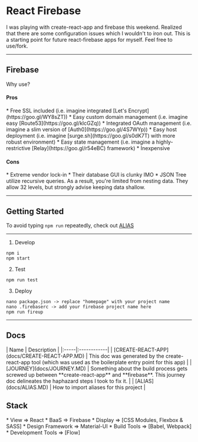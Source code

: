 <h1>React Firebase</h1>
I was playing with create-react-app and firebase this weekend. 
Realized that there are some configuration issues which I wouldn't to iron out.
This is a starting point for future react-firebase apps for myself. Feel free to use/fork.


-------------
<h2>Firebase</h2>
Why use?

<h4>Pros</h4>
* Free SSL included (i.e. imagine integrated [Let's Encrypt](https://goo.gl/WY8sZT))
* Easy custom domain management (i.e. imagine easy [Route53](https://goo.gl/klcGZq))
* Integrated OAuth management (i.e. imagine a slim version of [Auth0](https://goo.gl/4S7WYp))
* Easy host deployment (i.e. imagine [surge.sh](https://goo.gl/s0dK7T) with more robust environment)
* Easy state management (i.e. imagine a highly-restrictive [Relay](https://goo.gl/r54eBC) framework)
* Inexpensive  

<h4>Cons</h4>
* Extreme vendor lock-in
* Their database GUI is clunky IMO
* JSON Tree utilize recursive queries. As a result, you're limited from nesting data. They allow 32 levels, but strongly advise keeping data shallow.

-------------
<h2>Getting Started</h2>

To avoid typing `npm run` repeatedly, check out [ALIAS](docs/ALIAS.MD)

----------

1. Develop
```
npm i
npm start
```

2. Test
```
npm run test
```

3. Deploy
```
nano package.json -> replace "homepage" with your project name
nano .firebaserc -> add your firebase project name here
npm run fireup
```

----------

<h2>Docs</h2>
| Name | Description | 
|:-----|:------------|
| [CREATE-REACT-APP](docs/CREATE-REACT-APP.MD) | This doc was generated by the create-react-app tool (which was used as the boilerplate entry point for this app) | 
| [JOURNEY](docs/JOURNEY.MD) | Something about the build process gets screwed up between **create-react-app** and **firebase**. This journey doc delineates the haphazard steps I took to fix it.  |
| [ALIAS](docs/ALIAS.MD) | How to import aliases for this project |  

<h2>Stack</h2>
* View => React 
* BaaS => Firebase 
* Display => [CSS Modules, Flexbox & SASS]
* Design Framework => Material-UI
* Build Tools => [Babel, Webpack]
* Development Tools => [Flow]